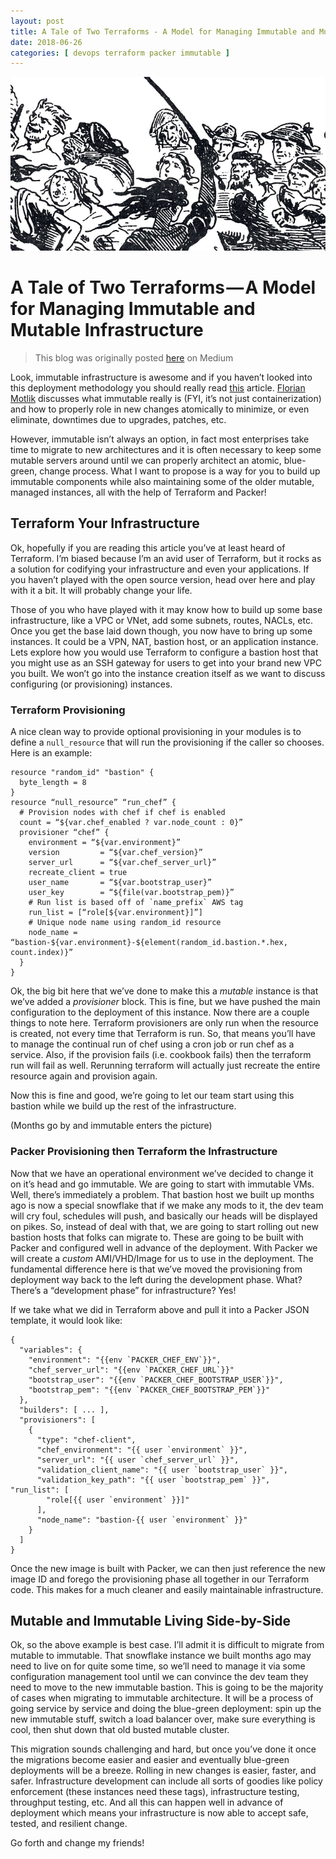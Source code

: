 ```yaml
---
layout: post
title: A Tale of Two Terraforms - A Model for Managing Immutable and Mutable Infrastructure
date: 2018-06-26
categories: [ devops terraform packer immutable ]
---
```


![Tale of Two Cities Image](../assets/tale-of-two-cities-cover-detail.png)

# A Tale of Two Terraforms — A Model for Managing Immutable and Mutable Infrastructure

> This blog was originally posted [here](https://medium.com/rigged-ops/a-tale-of-two-terraforms-a-model-for-managing-immutable-and-mutable-infrastructure-fa0f5422c27b) on Medium

Look, immutable infrastructure is awesome and if you haven’t looked into this deployment methodology you should really read [this](https://blog.codeship.com/immutable-infrastructure/) article. [Florian Motlik](https://blog.codeship.com/author/florianmotlik/) discusses what immutable really is (FYI, it’s not just containerization) and how to properly role in new changes atomically to minimize, or even eliminate, downtimes due to upgrades, patches, etc.

However, immutable isn’t always an option, in fact most enterprises take time to migrate to new architectures and it is often necessary to keep some mutable servers around until we can properly architect an atomic, blue-green, change process. What I want to propose is a way for you to build up immutable components while also maintaining some of the older mutable, managed instances, all with the help of Terraform and Packer!

## Terraform Your Infrastructure

Ok, hopefully if you are reading this article you’ve at least heard of Terraform. I’m biased because I’m an avid user of Terraform, but it rocks as a solution for codifying your infrastructure and even your applications. If you haven’t played with the open source version, head over here and play with it a bit. It will probably change your life.

Those of you who have played with it may know how to build up some base infrastructure, like a VPC or VNet, add some subnets, routes, NACLs, etc. Once you get the base laid down though, you now have to bring up some instances. It could be a VPN, NAT, bastion host, or an application instance. Lets explore how you would use Terraform to configure a bastion host that you might use as an SSH gateway for users to get into your brand new VPC you built. We won’t go into the instance creation itself as we want to discuss configuring (or provisioning) instances.

### Terraform Provisioning

A nice clean way to provide optional provisioning in your modules is to define a `null_resource` that will run the provisioning if the caller so chooses. Here is an example:

```hcl
resource "random_id" "bastion" {
  byte_length = 8
}
resource “null_resource” “run_chef” {
  # Provision nodes with chef if chef is enabled
  count = “${var.chef_enabled ? var.node_count : 0}”
  provisioner “chef” {
    environment = “${var.environment}”
    version         = “${var.chef_version}”
    server_url      = “${var.chef_server_url}”
    recreate_client = true
    user_name       = “${var.bootstrap_user}”
    user_key        = “${file(var.bootstrap_pem)}”
    # Run list is based off of `name_prefix` AWS tag
    run_list = [“role[${var.environment}]”]
    # Unique node name using random_id resource
    node_name = “bastion-${var.environment}-${element(random_id.bastion.*.hex, count.index)}”
  }
}
```

Ok, the big bit here that we’ve done to make this a _mutable_ instance is that we’ve added a _provisioner_ block. This is fine, but we have pushed the main configuration to the deployment of this instance. Now there are a couple things to note here. Terraform provisioners are only run when the resource is created, not every time that Terraform is run. So, that means you’ll have to manage the continual run of chef using a cron job or run chef as a service. Also, if the provision fails (i.e. cookbook fails) then the terraform run will fail as well. Rerunning terraform will actually just recreate the entire resource again and provision again.

Now this is fine and good, we’re going to let our team start using this bastion while we build up the rest of the infrastructure.

(Months go by and immutable enters the picture)

### Packer Provisioning then Terraform the Infrastructure

Now that we have an operational environment we’ve decided to change it on it’s head and go immutable. We are going to start with immutable VMs. Well, there’s immediately a problem. That bastion host we built up months ago is now a special snowflake that if we make any mods to it, the dev team will cry foul, schedules will push, and basically our heads will be displayed on pikes. So, instead of deal with that, we are going to start rolling out new bastion hosts that folks can migrate to. These are going to be built with Packer and configured well in advance of the deployment. With Packer we will create a _custom_ AMI/VHD/Image for us to use in the deployment. The fundamental difference here is that we’ve moved the provisioning from deployment way back to the left during the development phase. What? There’s a “development phase” for infrastructure? Yes!

If we take what we did in Terraform above and pull it into a Packer JSON template, it would look like:

```hcl
{
  "variables": {
    "environment": "{{env `PACKER_CHEF_ENV`}}",
    "chef_server_url": "{{env `PACKER_CHEF_URL`}}"
    "bootstrap_user": "{{env `PACKER_CHEF_BOOTSTRAP_USER`}}",
    "bootstrap_pem": "{{env `PACKER_CHEF_BOOTSTRAP_PEM`}}"
  },
  "builders": [ ... ],
  "provisioners": [
    {
      "type": "chef-client",
      "chef_environment": "{{ user `environment` }}",
      "server_url": "{{ user `chef_server_url` }}",
      "validation_client_name": "{{ user `bootstrap_user` }}",
      "validation_key_path": "{{ user `bootstrap_pem` }}",
"run_list": [
        "role[{{ user `environment` }}]"
      ],
      "node_name": "bastion-{{ user `environment` }}"
    }
  ]
}
```

Once the new image is built with Packer, we can then just reference the new image ID and forego the provisioning phase all together in our Terraform code. This makes for a much cleaner and easily maintainable infrastructure.

## Mutable and Immutable Living Side-by-Side

Ok, so the above example is best case. I’ll admit it is difficult to migrate from mutable to immutable. That snowflake instance we built months ago may need to live on for quite some time, so we’ll need to manage it via some configuration management tool until we can convince the dev team they need to move to the new immutable bastion. This is going to be the majority of cases when migrating to immutable architecture. It will be a process of going service by service and doing the blue-green deployment: spin up the new immutable stuff, switch a load balancer over, make sure everything is cool, then shut down that old busted mutable cluster.

This migration sounds challenging and hard, but once you’ve done it once the migrations become easier and easier and eventually blue-green deployments will be a breeze. Rolling in new changes is easier, faster, and safer. Infrastructure development can include all sorts of goodies like policy enforcement (these instances need these tags), infrastructure testing, throughput testing, etc. And all this can happen well in advance of deployment which means your infrastructure is now able to accept safe, tested, and resilient change.

Go forth and change my friends!
